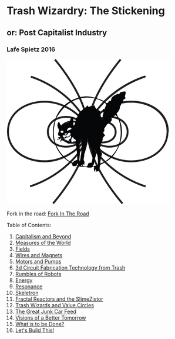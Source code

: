 # Trash Wizardry: The Stickening
## or: Post Capitalist Industry

### Lafe Spietz 2016

![image](cover2.png) 


Fork in the road: [Fork In The Road](fork_in_the_road_two_books.md)

Table of Contents:

1. [Capitalism and Beyond](capitalism.md)
2. [Measures of the World](Measures.md)
3. [Fields](Fields.md)
4. [Wires and Magnets](WiresMagnets.md)
5. [Motors and Pumps](MotorsPumps.md)
6. [3d Circuit Fabrication Technology from Trash](circuit_fabrication_technology.md)
6. [Rumbles of Robots](RumblesRobots.md) 
7. [Energy](Energy.md) 
8. [Resonance](Resonance.md)
9. [Skeletron](skeletron.md)
10. [Fractal Reactors and the SlimeZistor](FractalReactorSlimeZistor.md)
11. [Trash Wizards and Value Circles](TrashWizards.md)
12. [The Great Junk Car Feed](JunkCars.md)
13. [Visions of a Better Tomorrow](visions.md)
14. [What is to be Done?](problems.md)
15. [Let's Build This!](lets_build.md)
